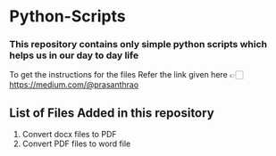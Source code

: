 # Python-Scripts
### This repository contains only simple python scripts which helps us in our day to day life
To get the instructions for the files Refer the link given here 👉🏻 
https://medium.com/@prasanthrao

## List of Files Added in this repository

1. Convert docx files to PDF    
2. Convert PDF files to word file

